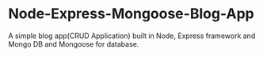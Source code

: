 # Node-Express-Mongoose-Blog-App
A simple blog app(CRUD Application) built in Node, Express framework and Mongo DB and Mongoose for database. 
